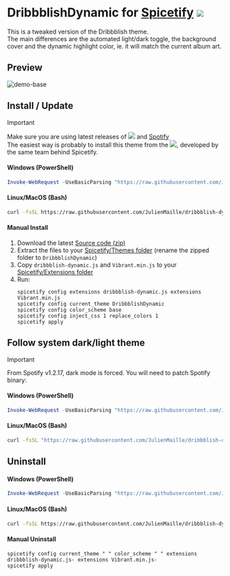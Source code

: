 # DribbblishDynamic for [Spicetify](https://github.com/spicetify/cli) <a href="https://github.com/JulienMaille/dribbblish-dynamic-theme/releases/latest"><img src="https://img.shields.io/github/release/JulienMaille/dribbblish-dynamic-theme/all.svg"></a>

This is a tweaked version of the Dribbblish theme.  
The main differences are the automated light/dark toggle, the background cover and the dynamic highlight color, ie. it will match the current album art.

## Preview

![demo-base](./preview.gif)

## Install / Update
> [!IMPORTANT]
> Make sure you are using latest releases of <a href="https://github.com/spicetify/cli/releases/latest"><img src="https://img.shields.io/github/release/spicetify/cli/all.svg?label=Spicetify"></a> and [Spotify](https://www.spotify.com/us/download/other/)  
> The easiest way is probably to install this theme from the <a href="https://github.com/spicetify/marketplace/wiki/Installation#auto-install"><img src="https://img.shields.io/github/v/release/spicetify/marketplace?label=Marketplace"></a>, developed by the same team behind Spicetify.

#### Windows (PowerShell)

```powershell
Invoke-WebRequest -UseBasicParsing "https://raw.githubusercontent.com/JulienMaille/dribbblish-dynamic-theme/master/install.ps1" | Invoke-Expression
```

#### Linux/MacOS (Bash)

```bash
curl -fsSL https://raw.githubusercontent.com/JulienMaille/dribbblish-dynamic-theme/master/install.sh | sh
```

#### Manual Install

1. Download the latest [Source code (zip)](https://github.com/JulienMaille/dribbblish-dynamic-theme/releases/latest)
2. Extract the files to your [Spicetify/Themes folder](https://spicetify.app/docs/development/themes/) (rename the zipped folder to `DribbblishDynamic`)
3. Copy `dribbblish-dynamic.js` and `Vibrant.min.js` to your [Spicetify/Extensions folder](https://spicetify.app/docs/advanced-usage/extensions#installing)
4. Run:
    ```
    spicetify config extensions dribbblish-dynamic.js extensions Vibrant.min.js
    spicetify config current_theme DribbblishDynamic
    spicetify config color_scheme base
    spicetify config inject_css 1 replace_colors 1
    spicetify apply
    ```

## Follow system dark/light theme
> [!IMPORTANT]
> From Spotify v1.2.17, dark mode is forced. You will need to patch Spotify binary:

#### Windows (PowerShell)

```powershell
Invoke-WebRequest -UseBasicParsing "https://raw.githubusercontent.com/JulienMaille/dribbblish-dynamic-theme/master/patch-dark-mode.ps1" | Invoke-Expression
```

#### Linux/MacOS (Bash)

```bash
curl -fsSL "https://raw.githubusercontent.com/JulienMaille/dribbblish-dynamic-theme/master/patch-dark-mode.sh" | sh
```

## Uninstall

#### Windows (PowerShell)

```powershell
Invoke-WebRequest -UseBasicParsing "https://raw.githubusercontent.com/JulienMaille/dribbblish-dynamic-theme/master/uninstall.ps1" | Invoke-Expression
```

#### Linux/MacOS (Bash)

```bash
curl -fsSL https://raw.githubusercontent.com/JulienMaille/dribbblish-dynamic-theme/master/uninstall.sh | sh
```

#### Manual Uninstall

```
spicetify config current_theme " " color_scheme " " extensions dribbblish-dynamic.js- extensions Vibrant.min.js-
spicetify apply
```
